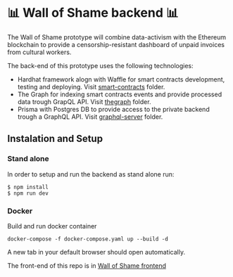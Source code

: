 # 📊 Wall of Shame backend 📊

The Wall of Shame prototype will combine data-activism with the Ethereum blockchain to provide a censorship-resistant dashboard of unpaid invoices from cultural workers.

The back-end of this prototype uses the following technologies:
- Hardhat framework alogn with Waffle for smart contracts development, testing and deploying. Visit [smart-contracts](./smart-contracts) folder.
- The Graph for indexing smart contracts events and provide processed data trough GrapQL API. Visit [thegraph](./thegraph) folder.
- Prisma with Postgres DB to provide access to the private backend trough a GraphQL API. Visit [graphql-server](./graphql-server) folder.



## Instalation and Setup


### Stand alone

In order to setup and run the backend as stand alone run:

```
$ npm install
$ npm run dev
```

### Docker

Build and run docker container 

`docker-compose -f docker-compose.yaml up --build -d`

A new tab in your default browser should open automatically.

The front-end of this repo is in [Wall of Shame frontend](https://github.com/P2PModels/wallofshame-frontend)



